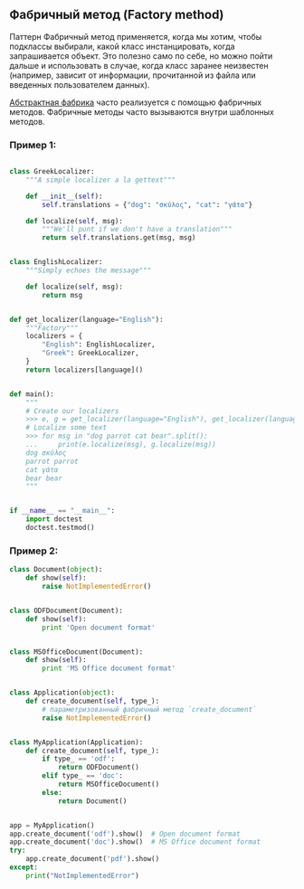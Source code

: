 ## Фабричный метод (Factory method)

Паттерн Фабричный метод применяется, когда мы хотим, чтобы подклассы выбирали, какой класс инстанцировать, когда запрашивается объект. Это полезно само по себе, но можно пойти дальше и использовать в случае, когда класс заранее неизвестен (например, зависит от информации, прочитанной из файла или введенных пользователем данных).

[Абстрактная фабрика](abstract_factory.md) часто реализуется с помощью фабричных методов.
Фабричные методы часто вызываются внутри шаблонных методов.

### Пример 1:
```python

class GreekLocalizer:
    """A simple localizer a la gettext"""

    def __init__(self):
        self.translations = {"dog": "σκύλος", "cat": "γάτα"}

    def localize(self, msg):
        """We'll punt if we don't have a translation"""
        return self.translations.get(msg, msg)


class EnglishLocalizer:
    """Simply echoes the message"""

    def localize(self, msg):
        return msg


def get_localizer(language="English"):
    """Factory"""
    localizers = {
        "English": EnglishLocalizer,
        "Greek": GreekLocalizer,
    }
    return localizers[language]()


def main():
    """
    # Create our localizers
    >>> e, g = get_localizer(language="English"), get_localizer(language="Greek")
    # Localize some text
    >>> for msg in "dog parrot cat bear".split():
    ...     print(e.localize(msg), g.localize(msg))
    dog σκύλος
    parrot parrot
    cat γάτα
    bear bear
    """


if __name__ == "__main__":
    import doctest
    doctest.testmod()
```

### Пример 2:
```python
class Document(object):
    def show(self):
        raise NotImplementedError()


class ODFDocument(Document):
    def show(self):
        print 'Open document format'


class MSOfficeDocument(Document):
    def show(self):
        print 'MS Office document format'


class Application(object):
    def create_document(self, type_):
        # параметризованный фабричный метод `create_document`
        raise NotImplementedError()


class MyApplication(Application):
    def create_document(self, type_):
        if type_ == 'odf':
            return ODFDocument()
        elif type_ == 'doc':
            return MSOfficeDocument()
        else:
            return Document()


app = MyApplication()
app.create_document('odf').show()  # Open document format
app.create_document('doc').show()  # MS Office document format
try:
    app.create_document('pdf').show()
except:
    print("NotImplementedError")
```